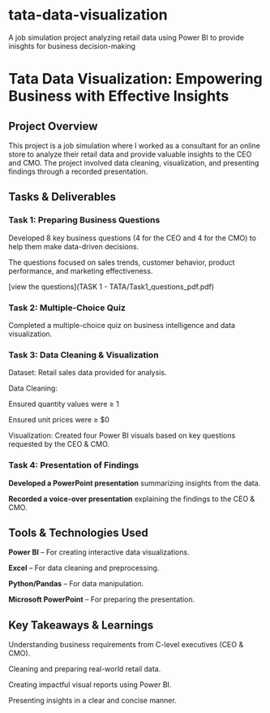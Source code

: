 # tata-data-visualization
A job simulation project analyzing retail data using Power BI to provide inisghts for business decision-making
# Tata Data Visualization: Empowering Business with Effective Insights

## Project Overview

This project is a job simulation where I worked as a consultant for an online store to analyze their retail data and provide valuable insights to the CEO and CMO. The project involved data cleaning, visualization, and presenting findings through a recorded presentation.

## Tasks & Deliverables

### Task 1: Preparing Business Questions

Developed 8 key business questions (4 for the CEO and 4 for the CMO) to help them make data-driven decisions.

The questions focused on sales trends, customer behavior, product performance, and marketing effectiveness.

[view the questions](TASK 1 - TATA/Task1_questions_pdf.pdf)


### Task 2: Multiple-Choice Quiz

Completed a multiple-choice quiz on business intelligence and data visualization.


### Task 3: Data Cleaning & Visualization

Dataset: Retail sales data provided for analysis.

Data Cleaning:

Ensured quantity values were ≥ 1

Ensured unit prices were ≥ $0


Visualization: Created four Power BI visuals based on key questions requested by the CEO & CMO.


### Task 4: Presentation of Findings

**Developed a PowerPoint presentation** summarizing insights from the data.

**Recorded a voice-over presentation** explaining the findings to the CEO & CMO.



## Tools & Technologies Used

**Power BI** – For creating interactive data visualizations.

**Excel** – For data cleaning and preprocessing.

**Python/Pandas**  – For data manipulation.

**Microsoft PowerPoint** – For preparing the presentation.


## Key Takeaways & Learnings

Understanding business requirements from C-level executives (CEO & CMO).

Cleaning and preparing real-world retail data.

Creating impactful visual reports using Power BI.

Presenting insights in a clear and concise manner.
